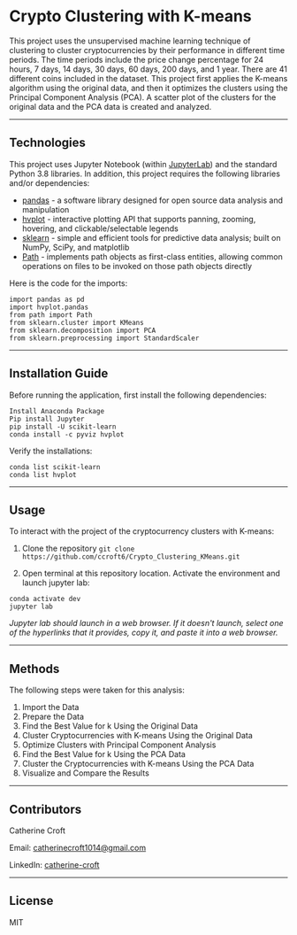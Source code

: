 # Crypto Clustering with K-means
This project uses the unsupervised machine learning technique of clustering to cluster cryptocurrencies by their performance in different time periods. The time periods include the price change percentage for 24 hours, 7 days, 14 days, 30 days, 60 days, 200 days, and 1 year. There are 41 different coins included in the dataset. This project first applies the K-means algorithm using the original data, and then it optimizes the clusters using the Principal Component Analysis (PCA). A scatter plot of the clusters for the original data and the PCA data is created and analyzed.

---

## Technologies
This project uses Jupyter Notebook (within [JupyterLab](https://jupyterlab.readthedocs.io/en/stable/)) and the standard Python 3.8 libraries. In addition, this project requires the following libraries and/or dependencies:
* [pandas](https://pandas.pydata.org/) - a software library designed for open source data analysis and manipulation
* [hvplot](https://hvplot.holoviz.org/) - interactive plotting API that supports panning, zooming, hovering, and clickable/selectable legends
* [sklearn](https://scikit-learn.org/stable/) - simple and efficient tools for predictive data analysis; built on NumPy, SciPy, and matplotlib
* [Path](https://pypi.org/project/path/) - implements path objects as first-class entities, allowing common operations on files to be invoked on those path objects directly

Here is the code for the imports:
```
import pandas as pd
import hvplot.pandas
from path import Path
from sklearn.cluster import KMeans
from sklearn.decomposition import PCA
from sklearn.preprocessing import StandardScaler
```

---

## Installation Guide
Before running the application, first install the following dependencies:
```
Install Anaconda Package
Pip install Jupyter
pip install -U scikit-learn
conda install -c pyviz hvplot 
```

Verify the installations:
```
conda list scikit-learn
conda list hvplot
```

---

## Usage
To interact with the project of the cryptocurrency clusters with K-means:
1. Clone the repository 
`git clone https://github.com/ccroft6/Crypto_Clustering_KMeans.git`

2. Open terminal at this repository location. Activate the environment and launch jupyter lab:

```
conda activate dev
jupyter lab 
```
*Jupyter lab should launch in a web browser. If it doesn't launch, select one of the hyperlinks that it provides, copy it, and paste it into a web browser.* 

---

## Methods
The following steps were taken for this analysis:
1. Import the Data 
2. Prepare the Data
3. Find the Best Value for k Using the Original Data
4. Cluster Cryptocurrencies with K-means Using the Original Data
5. Optimize Clusters with Principal Component Analysis
6. Find the Best Value for k Using the PCA Data
7. Cluster the Cryptocurrencies with K-means Using the PCA Data
8. Visualize and Compare the Results

---

## Contributors
Catherine Croft

Email: catherinecroft1014@gmail.com

LinkedIn: [catherine-croft](https://www.linkedin.com/in/catherine-croft-4715481aa/)

---

## License 
MIT